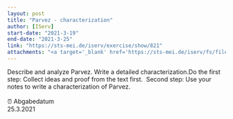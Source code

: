```yaml
---
layout: post
title: "Parvez - characterization"
author: [IServ]
start-date: "2021-3-19"
end-date: "2021-3-25"
link: "https://sts-mei.de/iserv/exercise/show/821"
attachments: "<a target='_blank' href='https://sts-mei.de/iserv/fs/file/exercise-dl/13898/My%20son%20the%20fanatic%20ideas%20-%20Dominik%20Gralka.pdf'>My_son_the_fanatic_ideas_-_Dominik_Gralka.pdf</a><br> <a target='_blank' href='https://sts-mei.de/iserv/fs/file/exercise-dl/14303/My%20son%20the%20fanatic%20characterization%20-%2025.03.2021.pdf'>My_son_the_fanatic_characterization_-_25.03.2021.pdf</a><br> "
---
```

Describe and analyze Parvez. Write a detailed characterization.Do the first step: Collect ideas and proof from the text first.  Second step: Use your notes to write a characterization of Parvez.<br><br> ⏰ Abgabedatum <br>25.3.2021